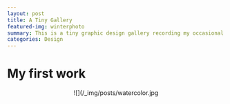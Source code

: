 ```yaml
---
layout: post
title: A Tiny Gallery
featured-img: winterphoto
summary: This is a tiny graphic design gallery recording my occasional inspiration
categories: Design
---
```

# My first work

<div align=center>![](/_img/posts/watercolor.jpg


